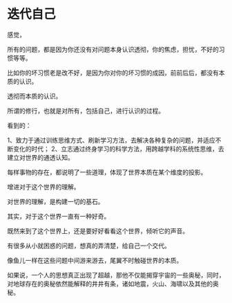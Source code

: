 # 迭代自己




感觉，

所有的问题，都是因为你还没有对问题本身认识透彻，你的焦虑，担忧，不好的习惯等等。

比如你的坏习惯老是改不好，是因为你对你的坏习惯的成因，前前后后，都没有本质的认识。

透彻而本质的认识。

所谓的修行，也就是对所有，包括自己，进行认识的过程。






看到的：

1、致力于通过训练思维方式、刷新学习方法，去解决各种复杂的问题，并适应不断变化的时代；
2、立志通过终身学习的科学方法，用跨越学科的系统性思维，去建立对世界的通透认知。




每样事物的存在，都说明了一些道理，体现了世界本质在某个维度的投影。

增进对于这个世界的理解。

对世界的理解，是构建一切的基石。

其实，对于这个世界一直有一种好奇。

既然来到了这个世界上，还是要好好看看这个世界，倾听它的声音。

有很多从小就困惑的问题，想真的弄清楚，给自己一个交代。

像鱼儿一样在这些问题中间游来游去，尾翼不时触碰世界的本质。

如果说，一个人的思想真正出现了超越，那他不仅能揭穿宇宙的一些奥秘，同时，对地球存在的奥秘依然能解释的井井有条，诸如地震，火山、海啸以及其他的奥秘。
